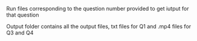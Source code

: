 Run files corresponding to the question number provided to get iutput for that question

Output folder contains all the output files, txt files for Q1 and .mp4 files for Q3 and Q4
